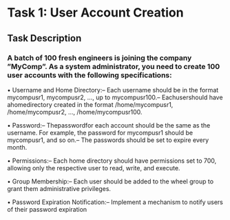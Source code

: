  # Task 1: User Account Creation
 
 ## Task Description
 
 ### A batch of 100 fresh engineers is joining the company ”MyComp”. As a system administrator, you need to create 100 user accounts with the following specifications:
 
 • Username and Home Directory:– Each username should be in the format mycompusr1, mycompusr2, ..., up to mycompusr100.– Eachusershould have ahomedirectory created in the format /home/mycompusr1, /home/mycompusr2,
 ..., /home/mycompusr100.
 
 • Password:– Thepasswordfor each account should be the same as the username. For example, the password
 for mycompusr1 should be mycompusr1, and so on.– The passwords should be set to expire every month.
 
 • Permissions:– Each home directory should have permissions set to 700, allowing only the respective user to
 read, write, and execute.
 
 • Group Membership:– Each user should be added to the wheel group to grant them administrative privileges.
 
 • Password Expiration Notification:– Implement a mechanism to notify users of their password expiration
